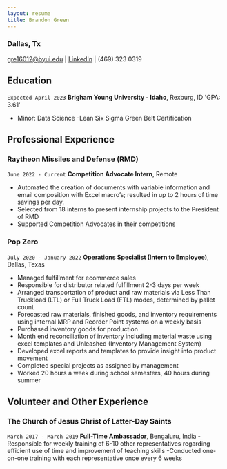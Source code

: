 ```yaml
---
layout: resume
title: Brandon Green
---
```

### Dallas, Tx

<div id="webaddress">
<a href="gre16012@byui.edu">gre16012@byui.edu</a>
| <a href="www.linkedin.com/in/
brandon-g-13b61b80">LinkedIn</a>
| (469) 323 0319</a>
</div>

<!-- https://www.monique.tech/the-art-of-markdown -->


## Education

`Expected April 2023`
__Brigham Young University - Idaho__, Rexburg, ID
'GPA: 3.61'
- Minor: Data Science
-Lean Six Sigma Green Belt Certification


## Professional Experience

### Raytheon Missiles and Defense (RMD)

`June 2022 - Current`
__Competition Advocate Intern__, Remote

- Automated the creation of documents with variable information and email composition with Excel macro’s; resulted in up to 2 hours of time savings per day.
- Selected from 18 interns to present internship projects to the President of RMD
- Supported Competition Advocates in their competitions

### Pop Zero

`July 2020 - January 2022`
__Operations Specialist (Intern to Employee)__, Dallas, Texas

- Managed fulfillment for ecommerce sales
- Responsible for distributor related fulfillment 2-3 days per week
- Arranged transportation of product and raw materials via Less Than Truckload (LTL) or Full Truck Load (FTL) modes, determined by pallet count
- Forecasted raw materials, finished goods, and inventory requirements using internal MRP and Reorder Point systems on a weekly basis
- Purchased inventory goods for production
- Month end reconciliation of inventory including material waste using excel templates and Unleashed (Inventory Management System)
- Developed excel reports and templates to provide insight into product movement
- Completed special projects as assigned by management
- Worked 20 hours a week during school semesters, 40 hours during summer

## Volunteer and Other Experience

### The Church of Jesus Christ of Latter-Day Saints
`March 2017 - March 2019`
__Full-Time Ambassador__, Bengaluru, India
-Responsible for weekly training of 6-10 other representatives regarding efficient use of time and improvement of teaching skills
-Conducted one-on-one training with each representative once every 6 weeks


<!-- ### Footer

Last updated: May 2013 -->


